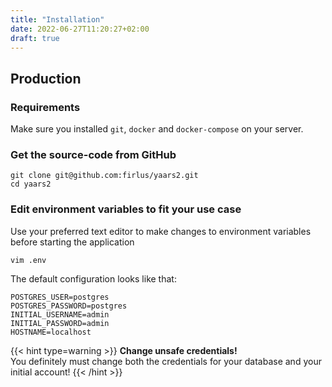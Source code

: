 ```yaml
---
title: "Installation"
date: 2022-06-27T11:20:27+02:00
draft: true
---
```


## Production

### Requirements

Make sure you installed `git`, `docker` and `docker-compose` on your server.

### Get the source-code from GitHub

    git clone git@github.com:firlus/yaars2.git
    cd yaars2

### Edit environment variables to fit your use case

Use your preferred text editor to make changes to environment variables before starting the application

    vim .env

The default configuration looks like that:

    POSTGRES_USER=postgres
    POSTGRES_PASSWORD=postgres
    INITIAL_USERNAME=admin
    INITIAL_PASSWORD=admin
    HOSTNAME=localhost

{{< hint type=warning >}}
**Change unsafe credentials!**\
You definitely must change both the credentials for your database and your initial account!
{{< /hint >}}
